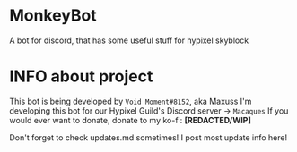 # MonkeyBot
A bot for discord, that has some useful stuff for hypixel skyblock

# INFO about project
This bot is being developed by `Void Moment#8152`, aka Maxuss
I'm developing this bot for our Hypixel Guild's Discord server -> `Macaques`
If you would ever want to donate, donate to my ko-fi: **[REDACTED/WIP]** 

Don't forget to check updates.md sometimes! I post most update info here!